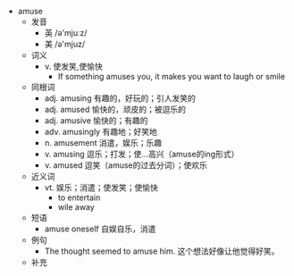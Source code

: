 - amuse
  - 发音
    - 英 /ə'mjuːz/
    - 美 /ə'mjuz/
  - 词义
    - v. 使发笑,使愉快
      - If something amuses you, it makes you want to laugh or smile
  - 同根词
    - adj. amusing 有趣的，好玩的；引人发笑的
    - adj. amused 愉快的，顽皮的；被逗乐的
    - adj. amusive 愉快的；有趣的
    - adv. amusingly 有趣地；好笑地
    - n. amusement 消遣，娱乐；乐趣
    - v. amusing 逗乐；打发；使…高兴（amuse的ing形式）
    - v. amused 逗笑（amuse的过去分词）；使欢乐
  - 近义词
    - vt. 娱乐；消遣；使发笑；使愉快
      - to entertain
      - wile away
  - 短语
    - amuse oneself 自娱自乐，消遣
  - 例句
    - The thought seemed to amuse him. 这个想法好像让他觉得好笑。
  - 补充